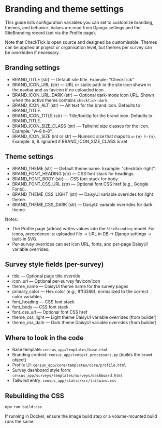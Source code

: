 # Branding and theme settings

This guide lists configuration variables you can set to customize branding, themes, and behavior. Values are read from Django settings and the SiteBranding record (set via the Profile page).

Note that CheckTick is open source and designed be customisable. Themes can be applied at project or organisation level, but themes per survey can be overridden if necessary.

## Branding settings

- BRAND_TITLE (str) — Default site title. Example: "CheckTick"
- BRAND_ICON_URL (str) — URL or static path to the site icon shown in the navbar and as favicon if no uploaded icon.
- BRAND_ICON_URL_DARK (str) — Optional dark-mode icon URL. Shown when the active theme contains `checktick-dark`.
- BRAND_ICON_ALT (str) — Alt text for the brand icon. Defaults to BRAND_TITLE.
- BRAND_ICON_TITLE (str) — Title/tooltip for the brand icon. Defaults to BRAND_TITLE.
- BRAND_ICON_SIZE_CLASS (str) — Tailwind size classes for the icon. Example: "w-8 h-8".
- BRAND_ICON_SIZE (int or str) — Numeric size that maps to `w-{n} h-{n}`. Example: 6, 8. Ignored if BRAND_ICON_SIZE_CLASS is set.

## Theme settings

- BRAND_THEME (str) — Default theme name. Example: "checktick-light".
- BRAND_FONT_HEADING (str) — CSS font stack for headings.
- BRAND_FONT_BODY (str) — CSS font stack for body.
- BRAND_FONT_CSS_URL (str) — Optional font CSS href (e.g., Google Fonts).
- BRAND_THEME_CSS_LIGHT (str) — DaisyUI variable overrides for light theme.
- BRAND_THEME_CSS_DARK (str) — DaisyUI variable overrides for dark theme.

Notes:

- The Profile page (admin) writes values into the `SiteBranding` model. For icons, precedence is: uploaded file → URL in DB → Django settings → built-in SVG.
- Per-survey overrides can set icon URL, fonts, and per-page DaisyUI variable overrides.

## Survey style fields (per-survey)

- title — Optional page title override
- icon_url — Optional per-survey favicon/icon
- theme_name — DaisyUI theme name for the survey pages
- primary_color — Hex color (e.g., #ff3366); normalized to the correct color variables
- font_heading — CSS font stack
- font_body — CSS font stack
- font_css_url — Optional font CSS href
- theme_css_light — Light theme DaisyUI variable overrides (from builder)
- theme_css_dark — Dark theme DaisyUI variable overrides (from builder)

## Where to look in the code

- Base template: `census_app/templates/base.html`
- Branding context: `census_app/context_processors.py` (builds the `brand` object)
- Profile UI: `census_app/core/templates/core/profile.html`
- Survey dashboard style form: `census_app/surveys/templates/surveys/dashboard.html`
- Tailwind entry: `census_app/static/src/tailwind.css`

## Rebuilding the CSS

```bash
npm run build:css
```

If running in Docker, ensure the image build step or a volume-mounted build runs the same.
